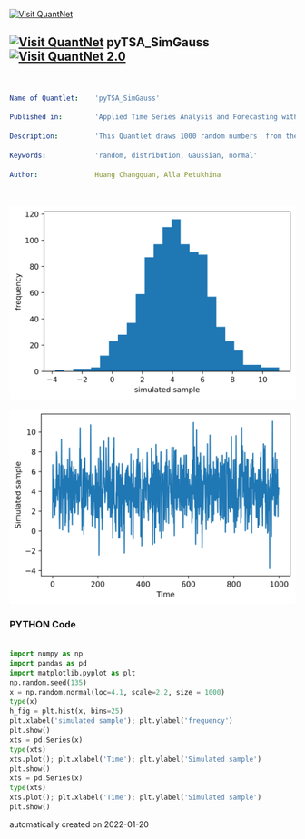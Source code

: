 [<img src="https://github.com/QuantLet/Styleguide-and-FAQ/blob/master/pictures/banner.png" width="888" alt="Visit QuantNet">](http://quantlet.de/)

## [<img src="https://github.com/QuantLet/Styleguide-and-FAQ/blob/master/pictures/qloqo.png" alt="Visit QuantNet">](http://quantlet.de/) **pyTSA_SimGauss** [<img src="https://github.com/QuantLet/Styleguide-and-FAQ/blob/master/pictures/QN2.png" width="60" alt="Visit QuantNet 2.0">](http://quantlet.de/)

```yaml


Name of Quantlet:    'pyTSA_SimGauss'

Published in:        'Applied Time Series Analysis and Forecasting with Python'

Description:         'This Quantlet draws 1000 random numbers  from the normal  distribution, produces histogram and time series plot'

Keywords:            'random, distribution, Gaussian, normal'

Author:              Huang Changquan, Alla Petukhina




```

![Picture1](pyTSA_SimGauss_Fig1-5.png)

![Picture2](pyTSA_SimGauss_Fig1-6.png)

### PYTHON Code
```python

import numpy as np
import pandas as pd
import matplotlib.pyplot as plt
np.random.seed(135)
x = np.random.normal(loc=4.1, scale=2.2, size = 1000)
type(x)
h_fig = plt.hist(x, bins=25)
plt.xlabel('simulated sample'); plt.ylabel('frequency')
plt.show()
xts = pd.Series(x)
type(xts)
xts.plot(); plt.xlabel('Time'); plt.ylabel('Simulated sample')
plt.show()
xts = pd.Series(x)
type(xts)
xts.plot(); plt.xlabel('Time'); plt.ylabel('Simulated sample')
plt.show()
```

automatically created on 2022-01-20